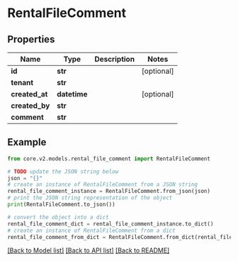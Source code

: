 # RentalFileComment


## Properties

Name | Type | Description | Notes
------------ | ------------- | ------------- | -------------
**id** | **str** |  | [optional] 
**tenant** | **str** |  | 
**created_at** | **datetime** |  | [optional] 
**created_by** | **str** |  | 
**comment** | **str** |  | 

## Example

```python
from core.v2.models.rental_file_comment import RentalFileComment

# TODO update the JSON string below
json = "{}"
# create an instance of RentalFileComment from a JSON string
rental_file_comment_instance = RentalFileComment.from_json(json)
# print the JSON string representation of the object
print(RentalFileComment.to_json())

# convert the object into a dict
rental_file_comment_dict = rental_file_comment_instance.to_dict()
# create an instance of RentalFileComment from a dict
rental_file_comment_from_dict = RentalFileComment.from_dict(rental_file_comment_dict)
```
[[Back to Model list]](../README.md#documentation-for-models) [[Back to API list]](../README.md#documentation-for-api-endpoints) [[Back to README]](../README.md)


